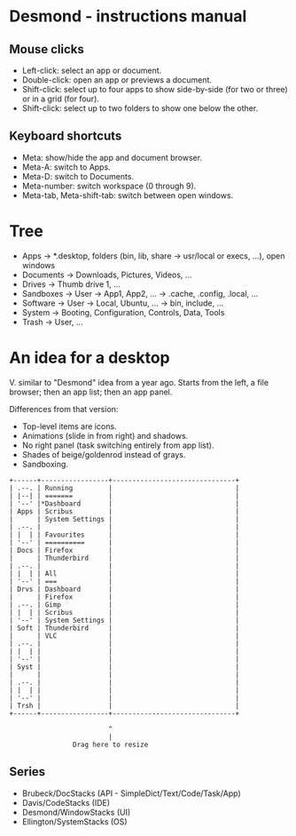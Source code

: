 Desmond - instructions manual
=============================

Mouse clicks
------------
* Left-click: select an app or document.
* Double-click: open an app or previews a document.
* Shift-click: select up to four apps to show side-by-side (for two or three) or in a grid (for four).
* Shift-click: select up to two folders to show one below the other.

Keyboard shortcuts
------------------
* Meta: show/hide the app and document browser.
* Meta-A: switch to Apps.
* Meta-D: switch to Documents.
* Meta-number: switch workspace (0 through 9).
* Meta-tab, Meta-shift-tab: switch between open windows.


Tree
====

* Apps -> *.desktop, folders (bin, lib, share -> usr/local or execs, ...), open windows
* Documents -> Downloads, Pictures, Videos, ...
* Drives -> Thumb drive 1, ...
* Sandboxes -> User -> App1, App2, ... -> .cache, .config, .local, ...
* Software -> User -> Local, Ubuntu, ... -> bin, include, ...
* System -> Booting, Configuration, Controls, Data, Tools
* Trash -> User, ...


An idea for a desktop
=====================

V. similar to "Desmond" idea from a year ago. Starts from the left, a file browser; then an app list; then an app panel.

Differences from that version:
* Top-level items are icons.
* Animations (slide in from right) and shadows.
* No right panel (task switching entirely from app list).
* Shades of beige/goldenrod instead of grays.
* Sandboxing.

```
+------+-----------------+-------------------------------+
| .--. | Running         |                               |
| |--| | =======         |                               |
| '--' |*Dashboard       |                               |
| Apps | Scribus         |                               |
|      | System Settings |                               |
| .--. |                 |                               |
| |  | | Favourites      |                               |
| '--' | ==========      |                               |
| Docs | Firefox         |                               |
|      | Thunderbird     |                               |
| .--. |                 |                               |
| |  | | All             |                               |
| '--' | ===             |                               |
| Drvs | Dashboard       |                               |
|      | Firefox         |                               |
| .--. | Gimp            |                               |
| |  | | Scribus         |                               |
| '--' | System Settings |                               |
| Soft | Thunderbird     |                               |
|      | VLC             |                               |
| .--. |                 |                               |
| |  | |                 |                               |
| '--' |                 |                               |
| Syst |                 |                               |
|      |                 |                               |
| .--. |                 |                               |
| |  | |                 |                               |
| '--' |                 |                               |
| Trsh |                 |                               |
+------+-----------------+-------------------------------+

                         ^
                         |
                Drag here to resize
```

Series
------
* Brubeck/DocStacks      (API - SimpleDict/Text/Code/Task/App)
* Davis/CodeStacks       (IDE)
* Desmond/WindowStacks   (UI)
* Ellington/SystemStacks (OS)

